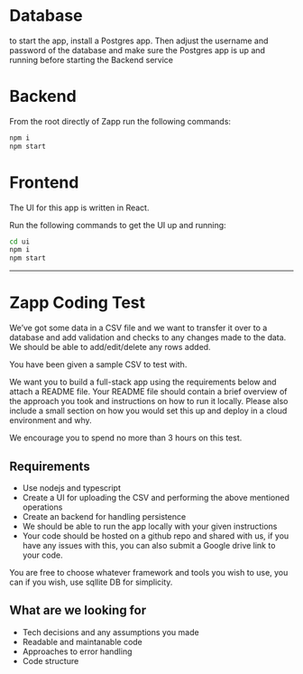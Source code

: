 # Database

to start the app, install a Postgres app. Then adjust the username and password of the database and make sure the Postgres app is up and running before starting the Backend service

# Backend
From the root directly of Zapp run the following commands:

```bash
npm i
npm start
```

# Frontend

The UI for this app is written in React.

Run the following commands to get the UI up and running:

```bash
cd ui
npm i
npm start
```


---------------------------


# Zapp Coding Test

We’ve got some data in a CSV file and we want to transfer it over to a database and add validation and checks to any changes made to the data. We should be able to add/edit/delete any rows added.

You have been given a sample CSV to test with.

We want you to build a full-stack app using the requirements below and attach a README file. Your README file should contain a brief overview of the approach you took and instructions on how to run it locally. Please also include a small section on how you would set this up and deploy in a cloud environment and why.

We encourage you to spend no more than 3 hours on this test.

## Requirements
- Use nodejs and typescript
- Create a UI for uploading the CSV and performing the above mentioned operations
- Create an backend for handling persistence
- We should be able to run the app locally with your given instructions
- Your code should be hosted on a github repo and shared with us, if you have any issues with this, you can also submit a Google drive link to your code.

You are free to choose whatever framework and tools you wish to use, you can if you wish, use sqllite DB for simplicity.

## What are we looking for

- Tech decisions and any assumptions you made
- Readable and maintanable code
- Approaches to error handling
- Code structure